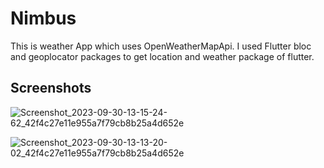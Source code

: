 
# Nimbus

This is weather App which uses OpenWeatherMapApi. I used Flutter bloc and geoplocator packages to get location and weather package of flutter.

## Screenshots

![Screenshot_2023-09-30-13-15-24-62_42f4c27e11e955a7f79cb8b25a4d652e](https://github.com/suraj-yadav0/nimbus/assets/90672206/204c1f1e-bc5d-4c09-8924-b1d1d0c08278)

![Screenshot_2023-09-30-13-13-20-02_42f4c27e11e955a7f79cb8b25a4d652e](https://github.com/suraj-yadav0/nimbus/assets/90672206/11b146c9-57ee-4cd8-aaf2-3c4117714b1d)
